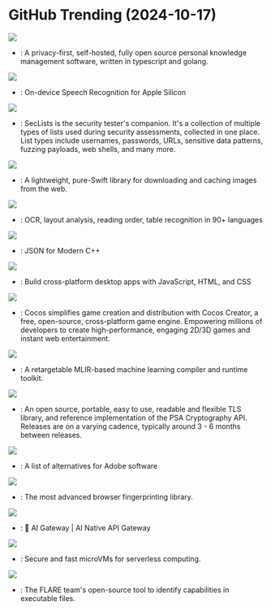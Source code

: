 # GitHub Trending (2024-10-17)

![](https://img.shields.io/badge/TypeScript-New%20150-green?style=flat-square&logo=appveyor)
- [](https://github.comundefined): A privacy-first, self-hosted, fully open source personal knowledge management software, written in typescript and golang.

![](https://img.shields.io/badge/Swift-New%2037-green?style=flat-square&logo=appveyor)
- [](https://github.comundefined): On-device Speech Recognition for Apple Silicon

![](https://img.shields.io/badge/PHP-New%20179-green?style=flat-square&logo=appveyor)
- [](https://github.comundefined): SecLists is the security tester's companion. It's a collection of multiple types of lists used during security assessments, collected in one place. List types include usernames, passwords, URLs, sensitive data patterns, fuzzing payloads, web shells, and many more.

![](https://img.shields.io/badge/Swift-New%2023-green?style=flat-square&logo=appveyor)
- [](https://github.comundefined): A lightweight, pure-Swift library for downloading and caching images from the web.

![](https://img.shields.io/badge/Python-New%20271-green?style=flat-square&logo=appveyor)
- [](https://github.comundefined): OCR, layout analysis, reading order, table recognition in 90+ languages

![](https://img.shields.io/badge/C%2B%2B-New%2031-green?style=flat-square&logo=appveyor)
- [](https://github.comundefined): JSON for Modern C++

![](https://img.shields.io/badge/C%2B%2B-New%2051-green?style=flat-square&logo=appveyor)
- [](https://github.comundefined): Build cross-platform desktop apps with JavaScript, HTML, and CSS

![](https://img.shields.io/badge/C%2B%2B-New%2053-green?style=flat-square&logo=appveyor)
- [](https://github.comundefined): Cocos simplifies game creation and distribution with Cocos Creator, a free, open-source, cross-platform game engine. Empowering millions of developers to create high-performance, engaging 2D/3D games and instant web entertainment.

![](https://img.shields.io/badge/C%2B%2B-New%203-green?style=flat-square&logo=appveyor)
- [](https://github.comundefined): A retargetable MLIR-based machine learning compiler and runtime toolkit.

![](https://img.shields.io/badge/C-New%2021-green?style=flat-square&logo=appveyor)
- [](https://github.comundefined): An open source, portable, easy to use, readable and flexible TLS library, and reference implementation of the PSA Cryptography API. Releases are on a varying cadence, typically around 3 - 6 months between releases.

![](https://img.shields.io/badge/none-New%2048-green?style=flat-square&logo=appveyor)
- [](https://github.comundefined): A list of alternatives for Adobe software

![](https://img.shields.io/badge/TypeScript-New%2075-green?style=flat-square&logo=appveyor)
- [](https://github.comundefined): The most advanced browser fingerprinting library.

![](https://img.shields.io/badge/Go-New%2047-green?style=flat-square&logo=appveyor)
- [](https://github.comundefined): 🤖 AI Gateway | AI Native API Gateway

![](https://img.shields.io/badge/Rust-New%2071-green?style=flat-square&logo=appveyor)
- [](https://github.comundefined): Secure and fast microVMs for serverless computing.

![](https://img.shields.io/badge/Python-New%2017-green?style=flat-square&logo=appveyor)
- [](https://github.comundefined): The FLARE team's open-source tool to identify capabilities in executable files.

